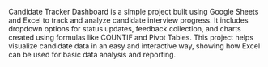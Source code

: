 
Candidate Tracker Dashboard is a simple project built using 
Google Sheets and Excel to track and analyze candidate interview progress. 
It includes dropdown options for status updates, feedback collection, and charts created using formulas like COUNTIF and Pivot Tables.
This project helps visualize candidate data in an easy and interactive way, showing how Excel can be used for basic data analysis and reporting.
